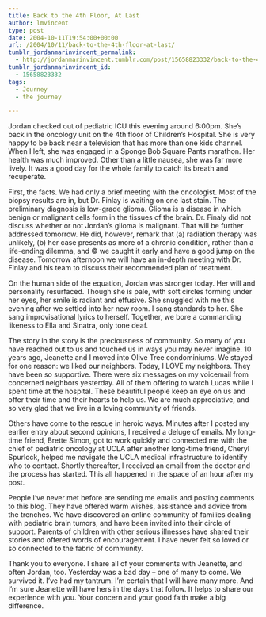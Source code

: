 ```yaml
---
title: Back to the 4th Floor, At Last
author: lmvincent
type: post
date: 2004-10-11T19:54:00+00:00
url: /2004/10/11/back-to-the-4th-floor-at-last/
tumblr_jordanmarinvincent_permalink:
  - http://jordanmarinvincent.tumblr.com/post/15658823332/back-to-the-4th-floor-at-last
tumblr_jordanmarinvincent_id:
  - 15658823332
tags:
  - Journey
  - the journey

---
```

Jordan checked out of pediatric ICU this evening around 6:00pm. She&rsquo;s back in the oncology unit on the 4th floor of Children&rsquo;s Hospital. She is very happy to be back near a television that has more than one kids channel. When I left, she was engaged in a Sponge Bob Square Pants marathon. Her health was much improved. Other than a little nausea, she was far more lively. It was a good day for the whole family to catch its breath and recuperate.<a name="more"></a>

First, the facts. We had only a brief meeting with the oncologist. Most of the biopsy results are in, but Dr. Finlay is waiting on one last stain. The preliminary diagnosis is low-grade glioma. Glioma is a disease in which benign or malignant cells form in the tissues of the brain. Dr. Finaly did not discuss whether or not Jordan&rsquo;s glioma is malignant. That will be further addressed tomorrow. He did, however, remark that (a) radiation therapy was unlikely, (b) her case presents as more of a chronic condition, rather than a life-ending dilemma, and &copy; we caught it early and have a good jump on the disease. Tomorrow afternoon we will have an in-depth meeting with Dr. Finlay and his team to discuss their recommended plan of treatment.

On the human side of the equation, Jordan was stronger today. Her will and personality resurfaced. Though she is pale, with soft circles forming under her eyes, her smile is radiant and effusive. She snuggled with me this evening after we settled into her new room. I sang standards to her. She sang improvisational lyrics to herself. Together, we bore a commanding likeness to Ella and Sinatra, only tone deaf.

The story in the story is the preciousness of community. So many of you have reached out to us and touched us in ways you may never imagine. 10 years ago, Jeanette and I moved into Olive Tree condominiums. We stayed for one reason: we liked our neighbors. Today, I LOVE my neighbors. They have been so supportive. There were six messages on my voicemail from concerned neighbors yesterday. All of them offering to watch Lucas while I spent time at the hospital. These beautiful people keep an eye on us and offer their time and their hearts to help us. We are much appreciative, and so very glad that we live in a loving community of friends.

Others have come to the rescue in heroic ways. Minutes after I posted my earlier entry about second opinions, I received a deluge of emails. My long-time friend, Brette Simon, got to work quickly and connected me with the chief of pediatric oncology at UCLA after another long-time friend, Cheryl Spurlock, helped me navigate the UCLA medical infrastructure to identify who to contact. Shortly thereafter, I received an email from the doctor and the process has started. This all happened in the space of an hour after my post.

People I&rsquo;ve never met before are sending me emails and posting comments to this blog. They have offered warm wishes, assistance and advice from the trenches. We have discovered an online community of families dealing with pediatric brain tumors, and have been invited into their circle of support. Parents of children with other serious illnesses have shared their stories and offered words of encouragement. I have never felt so loved or so connected to the fabric of community.

Thank you to everyone. I share all of your comments with Jeanette, and often Jordan, too. Yesterday was a bad day &#8211; one of many to come. We survived it. I&rsquo;ve had my tantrum. I&rsquo;m certain that I will have many more. And I&rsquo;m sure Jeanette will have hers in the days that follow. It helps to share our experience with you. Your concern and your good faith make a big difference.

<div class="blogger-post-footer">
  <img loading="lazy" width="1" height="1" src="https://blogger.googleusercontent.com/tracker/9039099668816362935-2328773791788992682?l=jordansjourney2.blogspot.com" alt="" />
</div>